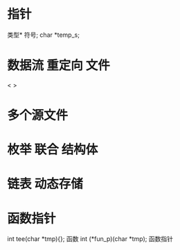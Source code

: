 # 指针
 类型* 符号;
 char *temp_s;
 
# 数据流 重定向 文件
< >

# 多个源文件

# 枚举 联合 结构体

# 链表 动态存储

# 函数指针   
int tee(char *tmp){}; 函数
int (*fun_p)(char *tmp); 函数指针

#
